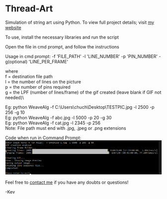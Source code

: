 # Thread-Art
Simulation of string art using Python. To view full project details; visit [my website](https://itskevcc.space/weaving-art/)

To use, install the necessary libraries and run the script

Open the file in cmd prompt, and follow the instructions

Usage in cmd prompt: -f 'FILE_PATH' -l 'LINE_NUMBER' -p 'PIN_NUMBER' -g(optional) 'LINE_PER_FRAME'

where \
      f = destination file path\
      l = the number of lines on the picture\
      p = the number of pins required\
      g = the LPF (number of lines/frame) of the gif created (leave blank if GIF not needed)\

Eg: python WeaveAlg -f C:\\Users\\chuch\\Desktop\\TESTPIC.jpg -l 2500 -p 256 -g 10\
Eg: python WeaveAlg -f abc.jpg -l 5000 -p 20 -g 30\
Eg: python WeaveAlg -f cat.jpg -l 2345 -p 256\
Note: File path must end with .jpg, .jpeg or .png extensions

Code when run in Command Prompt:
![Screenshot](CMD.png)

Feel free to <a href="mailto:contact@itskevcc.space?subject=[Github:%20Thread%20Art]">contact me</a> if you have any doubts or questions!

-Kev
